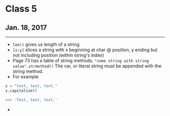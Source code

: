 # Class 5
## Jan. 18, 2017
---------

- `len()` gives us length of a string
- `[x:y]` slices a string with x beginning at char @ position, y ending but not including position (within string's index)
- Page 73 has a table of string methods.
  `"some string with string value".strmethod()`
  The var, or literal string must be appended with the string method. 
- For example 
```python
s = "text, text, text."
s.capitalize()

>>> 'Text, text, text.'
```
- 
              
